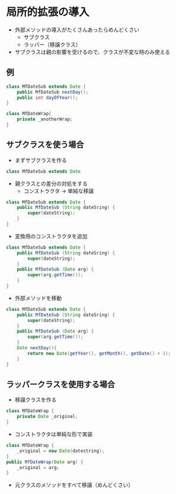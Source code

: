 # 局所的拡張の導入
* 外部メソッドの導入がたくさんあったらめんどくさい
    * サブクラス
    * ラッパー（移譲クラス）
* サブクラスは親の影響を受けるので、クラスが不変な時のみ使える

## 例
``` java
class MfDateSub extends Date {
    public MfDateSub nextDay();
    public int dayOfYear();
}

class MfDateWrap{
    private _anotherWrap;
}
```

## サブクラスを使う場合
* まずサブクラスを作る
``` java
class MfDateSub extends Date
```
* 親クラスとの差分の対処をする
    * コンストラクタ -> 単純な移譲

``` java
class MfDateSub extends Date {
    public MfDateSub (String dateSring) {
        super(dateString);
    }
}
```

* 変換用のコンストラクタを追加
``` java
class MfDateSub extends Date {
    public MfDateSub (String dateSring) {
        super(dateString);
    }
    public MfDateSub (Date arg) {
        super(arg.getTime());
    }
}
```
* 外部メソッドを移動
``` java
class MfDateSub extends Date {
    public MfDateSub (String dateSring) {
        super(dateString);
    }
    public MfDateSub (Date arg) {
        super(arg.getTime());
    }
    Date nextDay(){
        return new Date(getYear(), getMonth(), getDate() + 1);
    }
}
```

## ラッパークラスを使用する場合
* 移譲クラスを作る

``` java
class MfDateWrap {
    private Date _original;
}
```
* コンストラクタは単純な形で実装

``` java
class MfDateWrap {
    _original = new Date(datestring);
}
public MfDateWrap(Date arg) {
    _original = arg;
}
```

* 元クラスのメソッドをすべて移譲（めんどくさい）
